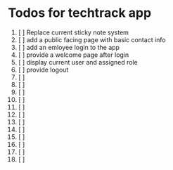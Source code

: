 # Todos for techtrack app

1. [ ] Replace current sticky note system
2. [ ] add a public facing page with basic contact info 
3. [ ] add an emloyee login to the app
4. [ ]  provide a welcome page after login
5. [ ]  display current user and assigned role
6. [ ]  provide logout
7. [ ] 
8. [ ]
9. [ ]
10. [ ]
11. [ ]
12. [ ]
13. [ ]
14. [ ]
15. [ ]
16. [ ]
17. [ ]
18. [ ]